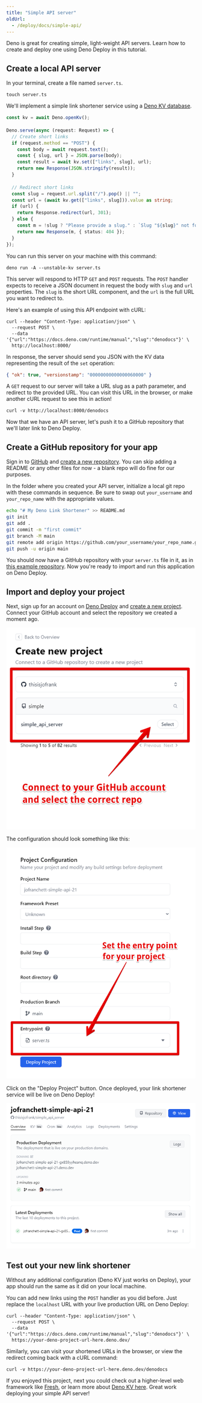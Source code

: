 ```yaml
---
title: "Simple API server"
oldUrl:
  - /deploy/docs/simple-api/
---
```


Deno is great for creating simple, light-weight API servers. Learn how to create
and deploy one using Deno Deploy in this tutorial.

## Create a local API server

In your terminal, create a file named `server.ts`.

```shell
touch server.ts
```

We'll implement a simple link shortener service using a
[Deno KV database](/deploy/kv/manual).

```ts title="server.ts"
const kv = await Deno.openKv();

Deno.serve(async (request: Request) => {
  // Create short links
  if (request.method == "POST") {
    const body = await request.text();
    const { slug, url } = JSON.parse(body);
    const result = await kv.set(["links", slug], url);
    return new Response(JSON.stringify(result));
  }

  // Redirect short links
  const slug = request.url.split("/").pop() || "";
  const url = (await kv.get(["links", slug])).value as string;
  if (url) {
    return Response.redirect(url, 301);
  } else {
    const m = !slug ? "Please provide a slug." : `Slug "${slug}" not found`;
    return new Response(m, { status: 404 });
  }
});
```

You can run this server on your machine with this command:

```shell
deno run -A --unstable-kv server.ts
```

This server will respond to HTTP `GET` and `POST` requests. The `POST` handler
expects to receive a JSON document in request the body with `slug` and `url`
properties. The `slug` is the short URL component, and the `url` is the full URL
you want to redirect to.

Here's an example of using this API endpoint with cURL:

```shell
curl --header "Content-Type: application/json" \
  --request POST \
  --data '{"url":"https://docs.deno.com/runtime/manual","slug":"denodocs"}' \
  http://localhost:8000/
```

In response, the server should send you JSON with the KV data representing the
result of the `set` operation:

```json
{ "ok": true, "versionstamp": "00000000000000060000" }
```

A `GET` request to our server will take a URL slug as a path parameter, and
redirect to the provided URL. You can visit this URL in the browser, or make
another cURL request to see this in action!

```shell
curl -v http://localhost:8000/denodocs
```

Now that we have an API server, let's push it to a GitHub repository that we'll
later link to Deno Deploy.

## Create a GitHub repository for your app

Sign in to [GitHub](https://github.com) and
[create a new repository](https://docs.github.com/en/get-started/quickstart/create-a-repo).
You can skip adding a README or any other files for now - a blank repo will do
fine for our purposes.

In the folder where you created your API server, initialize a local git repo
with these commands in sequence. Be sure to swap out `your_username` and
`your_repo_name` with the appropriate values.

```sh
echo "# My Deno Link Shortener" >> README.md
git init
git add .
git commit -m "first commit"
git branch -M main
git remote add origin https://github.com/your_username/your_repo_name.git
git push -u origin main
```

You should now have a GitHub repository with your `server.ts` file in it, as in
[this example repository](https://github.com/kwhinnery/simple_api_server). Now
you're ready to import and run this application on Deno Deploy.

## Import and deploy your project

Next, sign up for an account on [Deno Deploy](https://dash.deno.com) and
[create a new project](https://dash.deno.com/new_project). Connect your GitHub
account and select the repository we created a moment ago.

![Deno Deploy project selection](./images/simple_api_deploy.png)

The configuration should look something like this:

![Deno Deploy config](./images/simple_api_deploy_settings.png)

Click on the "Deploy Project" button. Once deployed, your link shortener service
will be live on Deno Deploy!

![Deno Deploy dashboard](./images/simple_api_dashboard.png)

## Test out your new link shortener

Without any additional configuration (Deno KV just works on Deploy), your app
should run the same as it did on your local machine.

You can add new links using the `POST` handler as you did before. Just replace
the `localhost` URL with your live production URL on Deno Deploy:

```shell
curl --header "Content-Type: application/json" \
  --request POST \
  --data '{"url":"https://docs.deno.com/runtime/manual","slug":"denodocs"}' \
  https://your-deno-project-url-here.deno.dev/
```

Similarly, you can visit your shortened URLs in the browser, or view the
redirect coming back with a cURL command:

```shell
curl -v https://your-deno-project-url-here.deno.dev/denodocs
```

If you enjoyed this project, next you could check out a higher-level web
framework like [Fresh](https://fresh.deno.dev), or learn more about
[Deno KV here](/deploy/kv/manual). Great work deploying your simple API server!
